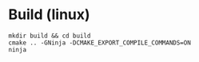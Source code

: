Build (linux)
==================

```
mkdir build && cd build
cmake .. -GNinja -DCMAKE_EXPORT_COMPILE_COMMANDS=ON
ninja
```
